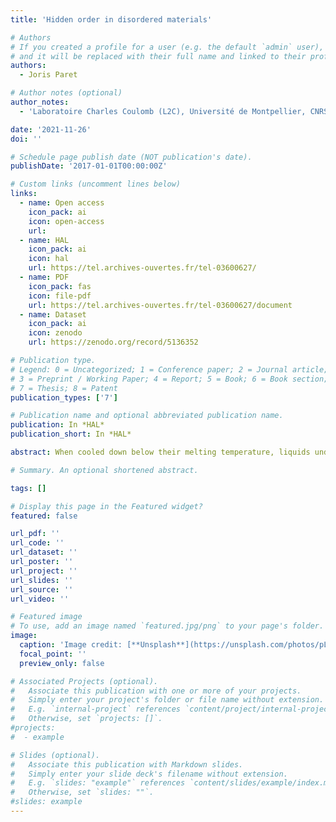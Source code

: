 ```yaml
---
title: 'Hidden order in disordered materials'

# Authors
# If you created a profile for a user (e.g. the default `admin` user), write the username (folder name) here
# and it will be replaced with their full name and linked to their profile.
authors:
  - Joris Paret

# Author notes (optional)
author_notes:
  - 'Laboratoire Charles Coulomb (L2C), Université de Montpellier, CNRS'

date: '2021-11-26'
doi: ''

# Schedule page publish date (NOT publication's date).
publishDate: '2017-01-01T00:00:00Z'

# Custom links (uncomment lines below)
links:
  - name: Open access
    icon_pack: ai
    icon: open-access
    url:
  - name: HAL
    icon_pack: ai
    icon: hal
    url: https://tel.archives-ouvertes.fr/tel-03600627/
  - name: PDF
    icon_pack: fas
    icon: file-pdf
    url: https://tel.archives-ouvertes.fr/tel-03600627/document
  - name: Dataset
    icon_pack: ai
    icon: zenodo
    url: https://zenodo.org/record/5136352

# Publication type.
# Legend: 0 = Uncategorized; 1 = Conference paper; 2 = Journal article;
# 3 = Preprint / Working Paper; 4 = Report; 5 = Book; 6 = Book section;
# 7 = Thesis; 8 = Patent
publication_types: ['7']

# Publication name and optional abbreviated publication name.
publication: In *HAL*
publication_short: In *HAL*

abstract: When cooled down below their melting temperature, liquids undergo a phase transition to a stable crystalline state, where atoms rearrange in a periodic fashion in order to form a long range order. For some liquids however, when the cooling is fast enough, crystallization can be avoided and the system progressively enters a metastable state termed « supercooled ». In this regime, the dynamics of the liquid becomes more and more heterogeneous and the viscosity increases dramatically as the temperature is reduced, to the point where the system stops flowing and solidifies, it turns into glass. Despite this sudden ridigity, it keeps the properties of a liquid at the microscopic scale, with a disordered -or « amorphous »- structure, that contrasts with its stable crystalline phase. The theoretical origin of this glass transition remains enigmatic, in particular the process in which viscosity increases so strikingly by progressively trapping the system in a metastable state instead of crystallizing. This surprising phenomenon is the subject of intensive research, and a number of theories still attempt to explain its origin through thermodynamic, dynamic or simply structural mechanisms. In this thesis, we focus on structural aspects by proposing to study the local structure of numerical model glass formers. In particular, we develop a method for community inference, based on information theory, that allows to reveal the structural heterogeneity in these systems using simple spatial correlations. This method is based on the concept of « clustering », an unsupervised learning framework that consists in grouping the particles of a system into communities depending on the properties of their local structure. Secondly, we put community inference into perspective with other clustering methods, leading notably to the publication of a versatile open source code dedicated to the study of local structure in supercooled liquids and glasses. We then show that, to some extent, these structural communities are correlated to the dynamic heterogeneities that are characteristic of supercooled liquids. Finally, thanks to recent advances in the domains of computer simulations, we study the evolution of the structure and of the dynamics in a ternary model supercooled liquid through a very wide range of temperatures. These simulations allow us to test various theoretical predictions for the glass transition with an unprecedented precision compared to conventional simulations.

# Summary. An optional shortened abstract.

tags: []

# Display this page in the Featured widget?
featured: false

url_pdf: ''
url_code: ''
url_dataset: ''
url_poster: ''
url_project: ''
url_slides: ''
url_source: ''
url_video: ''

# Featured image
# To use, add an image named `featured.jpg/png` to your page's folder.
image:
  caption: 'Image credit: [**Unsplash**](https://unsplash.com/photos/pLCdAaMFLTE)'
  focal_point: ''
  preview_only: false

# Associated Projects (optional).
#   Associate this publication with one or more of your projects.
#   Simply enter your project's folder or file name without extension.
#   E.g. `internal-project` references `content/project/internal-project/index.md`.
#   Otherwise, set `projects: []`.
#projects:
#  - example

# Slides (optional).
#   Associate this publication with Markdown slides.
#   Simply enter your slide deck's filename without extension.
#   E.g. `slides: "example"` references `content/slides/example/index.md`.
#   Otherwise, set `slides: ""`.
#slides: example
---
```


<!-- Supplementary notes can be added here, including [code, math, and images](https://wowchemy.com/docs/writing-markdown-latex/). -->
